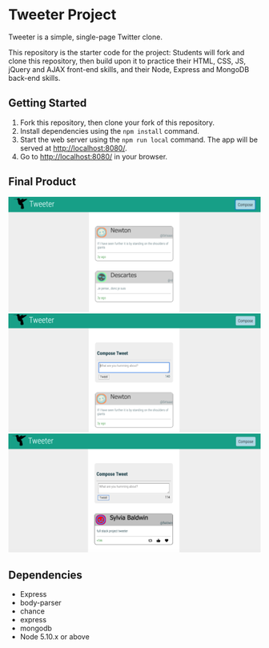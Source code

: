 # Tweeter Project

Tweeter is a simple, single-page Twitter clone.

This repository is the starter code for the project: Students will fork and clone this repository, then build upon it to practice their HTML, CSS, JS, jQuery and AJAX front-end skills, and their Node, Express and MongoDB back-end skills.

## Getting Started

1. Fork this repository, then clone your fork of this repository.
2. Install dependencies using the `npm install` command.
3. Start the web server using the `npm run local` command. The app will be served at <http://localhost:8080/>.
4. Go to <http://localhost:8080/> in your browser.

## Final Product
![“Screenshot of URLs page”](https://github.com/Gaganpandher52/tweeter/blob/master/public/images/Screen%20Shot%202019-05-17%20at%2011.49.05%20AM.png)
![“Screenshot of URLs page”](https://github.com/Gaganpandher52/tweeter/blob/master/public/images/Screen%20Shot%202019-05-17%20at%2011.49.59%20AM.png)
![“Screenshot of URLs page”](https://github.com/Gaganpandher52/tweeter/blob/master/public/images/Screen%20Shot%202019-05-17%20at%207.39.51%20PM.png)


## Dependencies

- Express
- body-parser
- chance
- express
- mongodb
- Node 5.10.x or above
